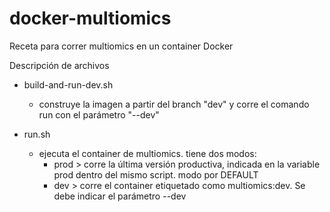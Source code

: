 # docker-multiomics
Receta para correr multiomics en un container Docker

Descripción de archivos

- build-and-run-dev.sh
	- construye la imagen a partir del branch "dev" y corre el comando run con el parámetro "--dev"
	
	
- run.sh
	- ejecuta el container de multiomics. tiene dos modos:
		- prod > corre la última versión productiva, indicada en la variable prod dentro del mismo script. modo por DEFAULT
		- dev  > corre el container etiquetado como multiomics:dev. Se debe indicar el parámetro --dev

